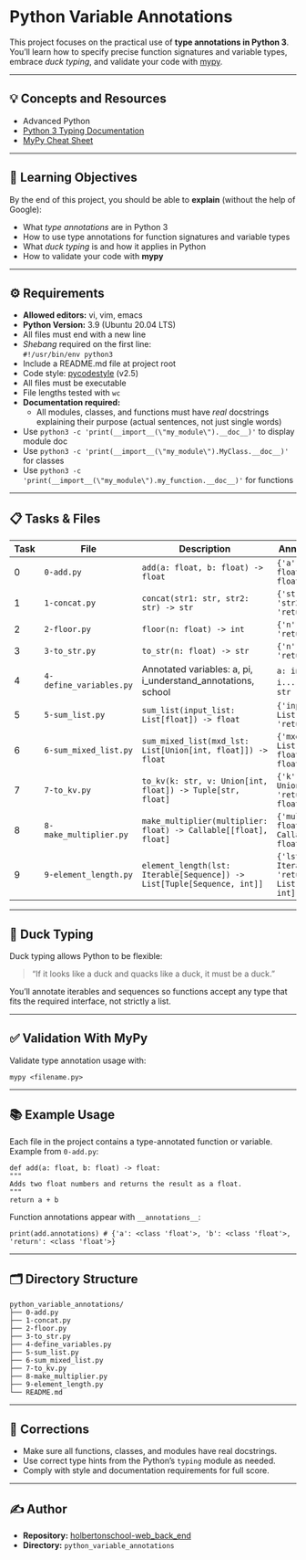 # Python Variable Annotations

This project focuses on the practical use of **type annotations in Python 3**. You’ll learn how to specify precise function signatures and variable types, embrace *duck typing*, and validate your code with [mypy](http://mypy-lang.org/).

---

## 💡 Concepts and Resources

- Advanced Python
- [Python 3 Typing Documentation](https://docs.python.org/3/library/typing.html)
- [MyPy Cheat Sheet](https://mypy.readthedocs.io/en/stable/cheat_sheet_py3.html)

---

## 🎯 Learning Objectives

By the end of this project, you should be able to **explain** (without the help of Google):

- What *type annotations* are in Python 3
- How to use type annotations for function signatures and variable types
- What *duck typing* is and how it applies in Python
- How to validate your code with **mypy**

---

## ⚙️ Requirements

- **Allowed editors:** vi, vim, emacs
- **Python Version:** 3.9 (Ubuntu 20.04 LTS)
- All files must end with a new line
- *Shebang* required on the first line:  
  `#!/usr/bin/env python3`
- Include a README.md file at project root
- Code style: [pycodestyle](http://pycodestyle.pycqa.org/) (v2.5)
- All files must be executable
- File lengths tested with `wc`
- **Documentation required:**  
  - All modules, classes, and functions must have *real* docstrings explaining their purpose (actual sentences, not just single words)
- Use `python3 -c 'print(__import__(\"my_module\").__doc__)'` to display module doc
- Use `python3 -c 'print(__import__(\"my_module\").MyClass.__doc__)'` for classes
- Use `python3 -c 'print(__import__(\"my_module\").my_function.__doc__)'` for functions

---

## 📋 Tasks & Files

| Task | File                      | Description                                                                    | Annotation Example                                   |
|------|---------------------------|--------------------------------------------------------------------------------|------------------------------------------------------|
| 0    | `0-add.py`                | `add(a: float, b: float) -> float`                                             | `{'a': float, 'b': float, 'return': float}`          |
| 1    | `1-concat.py`             | `concat(str1: str, str2: str) -> str`                                          | `{'str1': str, 'str2': str, 'return': str}`          |
| 2    | `2-floor.py`              | `floor(n: float) -> int`                                                       | `{'n': float, 'return': int}`                        |
| 3    | `3-to_str.py`             | `to_str(n: float) -> str`                                                      | `{'n': float, 'return': str}`                        |
| 4    | `4-define_variables.py`   | Annotated variables: a, pi, i_understand_annotations, school                   | `a: int`, `pi: float`, `i...: bool`, `school: str`   |
| 5    | `5-sum_list.py`           | `sum_list(input_list: List[float]) -> float`                                   | `{'input_list': List[float], 'return': float}`       |
| 6    | `6-sum_mixed_list.py`     | `sum_mixed_list(mxd_lst: List[Union[int, float]]) -> float`                    | `{'mxd_lst': List[Union[int, float]], 'return': float}` |
| 7    | `7-to_kv.py`              | `to_kv(k: str, v: Union[int, float]) -> Tuple[str, float]`                     | `{'k': str, 'v': Union[int, float], 'return': Tuple[str, float]}` |
| 8    | `8-make_multiplier.py`    | `make_multiplier(multiplier: float) -> Callable[[float], float]`               | `{'multiplier': float, 'return': Callable[[float], float]}` |
| 9    | `9-element_length.py`     | `element_length(lst: Iterable[Sequence]) -> List[Tuple[Sequence, int]]`        | `{'lst': Iterable[Sequence], 'return': List[Tuple[Sequence, int]]}` |

---

## 🦆 Duck Typing

Duck typing allows Python to be flexible:  
> “If it looks like a duck and quacks like a duck, it must be a duck.”

You’ll annotate iterables and sequences so functions accept any type that fits the required interface, not strictly a list.

---

## ✅ Validation With MyPy

Validate type annotation usage with:
```
mypy <filename.py>
```

---

## 📚 Example Usage

Each file in the project contains a type-annotated function or variable. Example from `0-add.py`:

```
def add(a: float, b: float) -> float:
"""
Adds two float numbers and returns the result as a float.
"""
return a + b
```
Function annotations appear with `__annotations__`:

```
print(add.annotations) # {'a': <class 'float'>, 'b': <class 'float'>, 'return': <class 'float'>}
```

---

## 🗂 Directory Structure
```
python_variable_annotations/
├── 0-add.py
├── 1-concat.py
├── 2-floor.py
├── 3-to_str.py
├── 4-define_variables.py
├── 5-sum_list.py
├── 6-sum_mixed_list.py
├── 7-to_kv.py
├── 8-make_multiplier.py
├── 9-element_length.py
└── README.md
```

---

## 📎 Corrections

- Make sure all functions, classes, and modules have real docstrings.
- Use correct type hints from the Python’s `typing` module as needed.
- Comply with style and documentation requirements for full score.

---

## ✍️ Author

- **Repository:** [holbertonschool-web_back_end](https://github.com/abo-ah-md/holbertonschool-web_back_end)
- **Directory:** `python_variable_annotations`
